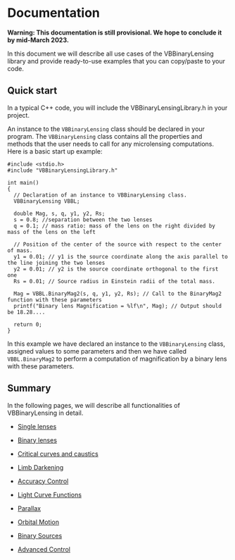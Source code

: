 
# Documentation

**Warning: This documentation is still provisional. We hope to conclude it by mid-March 2023.**

In this document we will describe all use cases of the VBBinaryLensing library and provide ready-to-use examples that you can copy/paste to your code. 

## Quick start

In a typical C++ code, you will include the VBBinaryLensingLibrary.h in your project. 

An instance to the ```VBBinaryLensing``` class should be declared in your program. The ```VBBinaryLensing``` class contains all the properties and methods that the user needs to call for any microlensing computations. Here is a basic start up example:

```
#include <stdio.h>
#include "VBBinaryLensingLibrary.h"

int main()
{
  // Declaration of an instance to VBBinaryLensing class.
  VBBinaryLensing VBBL;
  
  double Mag, s, q, y1, y2, Rs;
  s = 0.8; //separation between the two lenses
  q = 0.1; // mass ratio: mass of the lens on the right divided by mass of the lens on the left
  
  // Position of the center of the source with respect to the center of mass.
  y1 = 0.01; // y1 is the source coordinate along the axis parallel to the line joining the two lenses 
  y2 = 0.01; // y2 is the source coordinate orthogonal to the first one
  Rs = 0.01; // Source radius in Einstein radii of the total mass.
  
  Mag = VBBL.BinaryMag2(s, q, y1, y2, Rs); // Call to the BinaryMag2 function with these parameters
  printf("Binary lens Magnification = %lf\n", Mag); // Output should be 18.28....
  
  return 0;
}
```

In this example we have declared an instance to the ```VBBinaryLensing``` class, assigned values to some parameters and then we have called ```VBBL.BinaryMag2``` to perform a computation of magnification by a binary lens with these parameters. 

## Summary

In the following pages, we will describe all functionalities of VBBinaryLensing in detail.

- [Single lenses](SingleLenses.md)

- [Binary lenses](BinaryLenses.md)

- [Critical curves and caustics](CriticalCurvesAndCaustics.md)

- [Limb Darkening](SingleLenses.md)

- [Accuracy Control](SingleLenses.md)

- [Light Curve Functions](LightCurves.md)

- [Parallax](Parallax.md)

- [Orbital Motion](OrbitalMotion.md)

- [Binary Sources](BinarySources.md)

- [Advanced Control](AdvancedControl.md)
